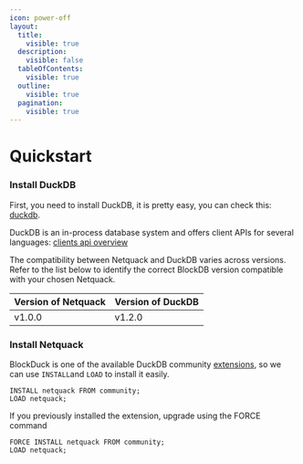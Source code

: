 ```yaml
---
icon: power-off
layout:
  title:
    visible: true
  description:
    visible: false
  tableOfContents:
    visible: true
  outline:
    visible: true
  pagination:
    visible: true
---
```


# Quickstart

### Install DuckDB

First, you need to install DuckDB, it is pretty easy, you can check this: [duckdb](https://duckdb.org/docs/installation/?version=stable\&environment=cli\&platform=macos\&download_method=package_manager).

DuckDB is an in-process database system and offers client APIs for several languages: [clients api overview](https://duckdb.org/docs/api/overview)

The compatibility between Netquack and DuckDB varies across versions. Refer to the list below to identify the correct BlockDB version compatible with your chosen Netquack.

| Version of Netquack | Version of DuckDB |
| ------------------- | ----------------- |
| v1.0.0              | v1.2.0            |

### Install Netquack

BlockDuck is one of the available DuckDB community [extensions](https://duckdb.org/community_extensions/list_of_extensions), so we can use `INSTALL`and `LOAD` to install it easily.

```
INSTALL netquack FROM community;
LOAD netquack;
```

If you previously installed the extension, upgrade using the FORCE command

```
FORCE INSTALL netquack FROM community;
LOAD netquack;
```
